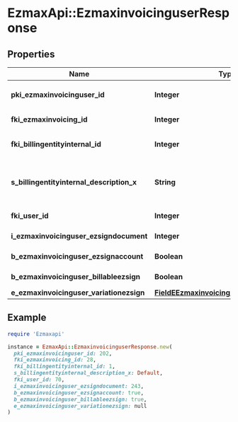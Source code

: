 # EzmaxApi::EzmaxinvoicinguserResponse

## Properties

| Name | Type | Description | Notes |
| ---- | ---- | ----------- | ----- |
| **pki_ezmaxinvoicinguser_id** | **Integer** | The unique ID of the Ezmaxinvoicinguser | [optional] |
| **fki_ezmaxinvoicing_id** | **Integer** | The unique ID of the Ezmaxinvoicing | [optional] |
| **fki_billingentityinternal_id** | **Integer** | The unique ID of the Billingentityinternal. |  |
| **s_billingentityinternal_description_x** | **String** | The description of the Billingentityinternal in the language of the requester |  |
| **fki_user_id** | **Integer** | The unique ID of the User |  |
| **i_ezmaxinvoicinguser_ezsigndocument** | **Integer** | The number of ezsign documents |  |
| **b_ezmaxinvoicinguser_ezsignaccount** | **Boolean** | Whether there is an eZsign account |  |
| **b_ezmaxinvoicinguser_billableezsign** | **Boolean** | Whether it is billable for eZsign |  |
| **e_ezmaxinvoicinguser_variationezsign** | [**FieldEEzmaxinvoicinguserVariationezsign**](FieldEEzmaxinvoicinguserVariationezsign.md) |  |  |

## Example

```ruby
require 'Ezmaxapi'

instance = EzmaxApi::EzmaxinvoicinguserResponse.new(
  pki_ezmaxinvoicinguser_id: 202,
  fki_ezmaxinvoicing_id: 28,
  fki_billingentityinternal_id: 1,
  s_billingentityinternal_description_x: Default,
  fki_user_id: 70,
  i_ezmaxinvoicinguser_ezsigndocument: 243,
  b_ezmaxinvoicinguser_ezsignaccount: true,
  b_ezmaxinvoicinguser_billableezsign: true,
  e_ezmaxinvoicinguser_variationezsign: null
)
```


